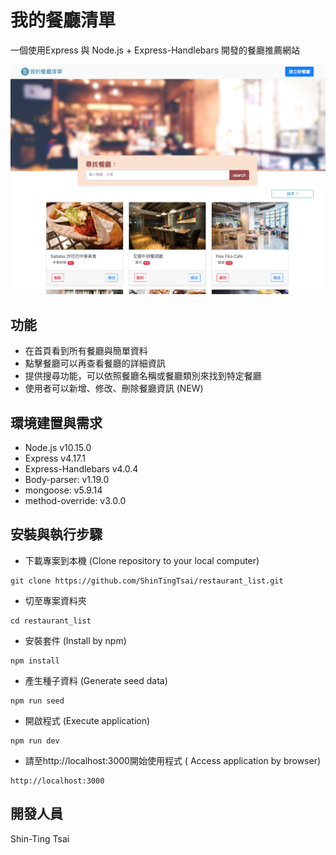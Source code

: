 # 我的餐廳清單
一個使用Express 與 Node.js + Express-Handlebars 開發的餐廳推薦網站

![image](https://github.com/ShinTingTsai/restaurant_list/blob/master/images/snapshot_home.png)

## 功能

- 在首頁看到所有餐廳與簡單資料
- 點擊餐廳可以再查看餐廳的詳細資訊
- 提供搜尋功能，可以依照餐廳名稱或餐廳類別來找到特定餐廳
- 使用者可以新增、修改、刪除餐廳資訊 (NEW)

## 環境建置與需求
- Node.js v10.15.0
- Express v4.17.1
- Express-Handlebars v4.0.4
- Body-parser: v1.19.0
- mongoose: v5.9.14
- method-override: v3.0.0


## 安裝與執行步驟
- 下載專案到本機 (Clone repository to your local computer)
```
git clone https://github.com/ShinTingTsai/restaurant_list.git
```
- 切至專案資料夾
```
cd restaurant_list
```
- 安裝套件 (Install by npm)
```
npm install
```
- 產生種子資料 (Generate seed data)
```
npm run seed
```
- 開啟程式 (Execute application)
```
npm run dev
```
- 請至http://localhost:3000開始使用程式 ( Access application by browser)
```
http://localhost:3000
```


## 開發人員
Shin-Ting Tsai
